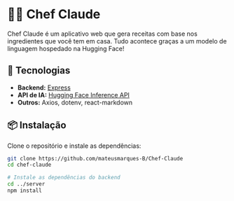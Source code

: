 # 👨‍🍳 Chef Claude

Chef Claude é um aplicativo web que gera receitas com base nos ingredientes que você tem em casa. Tudo acontece graças a um modelo de linguagem hospedado na Hugging Face!

## 🚀 Tecnologias

- **Backend:** [Express](https://expressjs.com/)
- **API de IA:** [Hugging Face Inference API](https://huggingface.co/inference-api)
- **Outros:** Axios, dotenv, react-markdown

## 📦 Instalação

Clone o repositório e instale as dependências:

```bash
git clone https://github.com/mateusmarques-B/Chef-Claude
cd chef-claude

# Instale as dependências do backend
cd ../server
npm install

```
